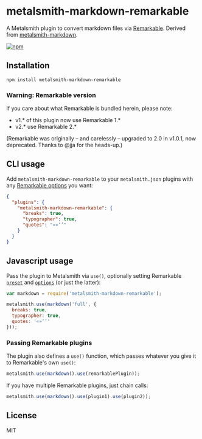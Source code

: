 # metalsmith-markdown-remarkable

A Metalsmith plugin to convert markdown files via [Remarkable](https://www.npmjs.com/package/remarkable). Derived from [metalsmith-markdown](https://www.npmjs.com/package/metalsmith-markdown).

[![npm](https://img.shields.io/npm/v/metalsmith-markdown-remarkable.svg)](https://www.npmjs.com/package/metalsmith-markdown-remarkable)


## Installation

```
npm install metalsmith-markdown-remarkable
```


### Warning: Remarkable version

If you care about what Remarkable is bundled herein, please note:

- v1.* of this plugin now use Remarkable 1.*
- v2.* use Remarkable 2.*

(Remarkable was originally – and carelessly – upgraded to 2.0 in v1.0.1, now deprecated. Thanks to @jja for the heads-up.)


## CLI usage

Add `metalsmith-markdown-remarkable` to your `metalsmith.json` plugins with any [Remarkable options](https://www.npmjs.com/package/remarkable#options) you want:

```json
{
  "plugins": {
    "metalsmith-markdown-remarkable": {
      "breaks": true,
      "typographer": true,
      "quotes": "«»‘’"
    }
  }
}
```


## Javascript usage

Pass the plugin to Metalsmith via `use()`, optionally setting Remarkable [`preset`](https://www.npmjs.com/package/remarkable#presets) and [`options`](https://www.npmjs.com/package/remarkable#options) (or just the latter):

```js
var markdown = require('metalsmith-markdown-remarkable');

metalsmith.use(markdown('full', {
  breaks: true,
  typographer: true,
  quotes: '«»‘’'
}));
```

### Passing Remarkable plugins

The plugin also defines a `use()` function, which passes whatever you give it to Remarkable's own `use()`:

```js
metalsmith.use(markdown().use(remarkablePlugin));
```

If you have multiple Remarkable plugins, just chain calls:

```js
metalsmith.use(markdown().use(plugin1).use(plugin2));
```


## License

MIT
